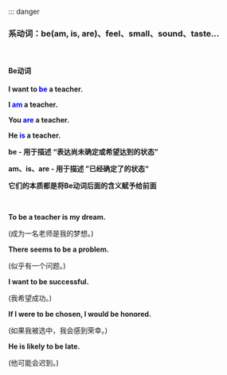 ::: danger

### 系动词：be(am, is, are)、feel、small、sound、taste...

<br>

#### Be动词

**I want to <font color="blue">be</font> a teacher.**

**I <font color="blue">am</font> a teacher.**

**You <font color="blue">are</font> a teacher.**

**He <font color="blue">is</font> a teacher.**


**be - 用于描述 “表达尚未确定或希望达到的状态”**

**am、is、are - 用于描述 ”已经确定了的状态“**

**它们的本质都是将Be动词后面的含义赋予给前面**

<br>

**To be a teacher is my dream.**

(成为一名老师是我的梦想。)

**There seems to be a problem.**

(似乎有一个问题。)

**I want to be successful.**

(我希望成功。)

**If I were to be chosen, I would be honored.**

(如果我被选中，我会感到荣幸。)

**He is likely to be late.**

(他可能会迟到。)